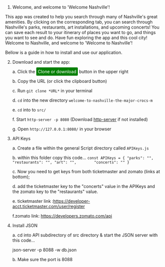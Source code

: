 1. Welcome, and welcome to 'Welcome Nashville'! 

This app was created to help you search through many of Nashville's great amenities. By clicking on the corresponding tab, you can search through Nashville's parks, restaurants, art installations, and upcoming concerts! You can save each result to your itinerary of places you want to go, and things you want to see and do. Have fun exploring the app and this cool city! Welcome to Nashville, and welcome to 'Welcome to Nashville'!

Bellow is a guide in how to install and use our application.


2. Download and start the app:

    a. Click the <span style="color: white; background-color: green; border-radius: 3px; padding: 5px">Clone or download</span> button in the upper right

    b. Copy the URL (or click the clipboard button)

    c. Run `git clone *URL*` in your terminal

    d. `cd` into the new directory 
    `welcome-to-nashville-the-major-crocs-m`

    e. `cd` into to `src/`

    f. Start `http-server -p 8080` (Download [http-server](https://github.com/http-party/http-server#readme) if not installed)
    
    g. Open `http://127.0.0.1:8080/` in your browser

3. API Keys

    a. Create a file within the general Script directory called `APIKeys.js`

    b. within this folder copy this code...
    `
    const APIKeys = {
    "parks": "",
    "restaurants": "",
    "art": "",       
    "concerts": ""
    }
    `

    c. Now you need to get keys from both ticketmaster and zomato (links at bottom);

    d. add the ticketmaster key to the "concerts" value in the APIKeys and the zomato key to the "restaurants" value.

    e. ticketmaster link :https://developer-acct.ticketmaster.com/user/register

    f.zomato link: https://developers.zomato.com/api

4. Install JSON

    a. cd into API subdirectory of src directory & start the JSON
    server with this code...

    json-server -p 8088 -w db.json 

    b. Make sure the port is 8088

